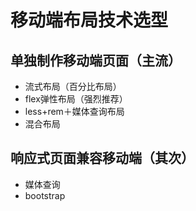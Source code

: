 # 移动端布局技术选型

## 单独制作移动端页面（主流）

- 流式布局（百分比布局）
- flex弹性布局（强烈推荐）
- less+rem＋媒体查询布局
- 混合布局

## 响应式页面兼容移动端（其次）
- 媒体查询
- bootstrap
